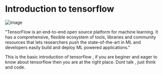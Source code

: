 # Introduction to tensorflow

![image](https://user-images.githubusercontent.com/98420946/186359513-d3a45bba-e159-4759-9bc8-76e31d5b7304.png)

"TensorFlow is an end-to-end open source platform for machine learning. It has a comprehensive, flexible ecosystem of tools, libraries and community resources that lets researchers push the state-of-the-art in ML and developers easily build and deploy ML powered applications."


This is the basic introduction of tensorflow , if you are beginer and eager to know about tensorflow then you are at the right place. Dont talk , just think and code.
